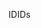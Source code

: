 <span data-ttu-id="18c6a-101">ID</span><span class="sxs-lookup"><span data-stu-id="18c6a-101">IDs</span></span>